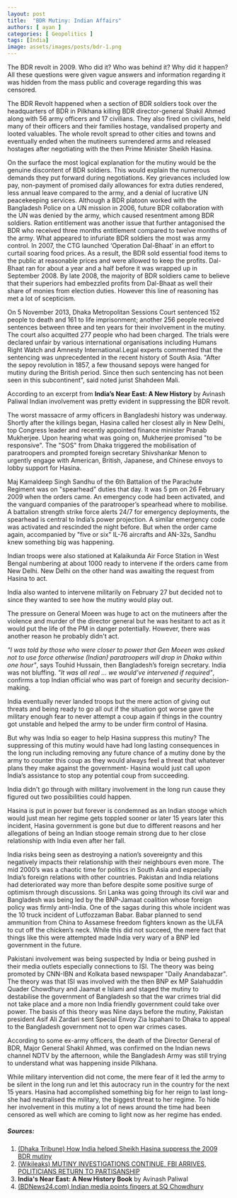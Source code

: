 ```yaml
---
layout: post
title:  "BDR Mutiny: Indian Affairs"
authors: [ ayan ]
categories: [ Geopolitics ]
tags: [India]
image: assets/images/posts/bdr-1.png
---
```


The BDR revolt in 2009. Who did it? Who was behind it? Why did it happen?
All these questions were given vague answers and information regarding it was hidden from the mass public and coverage regarding this was censored.

The BDR Revolt happened when a section of BDR soldiers took over the headquarters of BDR in Pilkhana killing BDR director-general Shakil Ahmed along with 56 army officers and 17 civilians. They also fired on civilians, held many of their officers and their families hostage, vandalised property and looted valuables. The whole revolt spread to other cities and towns and eventually ended when the mutineers surrendered arms and released hostages after negotiating with the then Prime Minister Sheikh Hasina.

On the surface the most logical explanation for the mutiny would be the genuine discontent of BDR soldiers. This would explain the numerous demands they put forward during negotiations. Key grievances included low pay, non-payment of promised daily allowances for extra duties rendered, less annual leave compared to the army, and a denial of lucrative UN peacekeeping services. Although a BDR platoon worked with the Bangladesh Police on a UN mission in 2006, future BDR collaboration with the UN was denied by the army, which caused resentment among BDR soldiers. Ration entitlement was another issue that further antagonised the BDR who received three months entitlement compared to twelve months of the army. What appeared to infuriate BDR soldiers the most was army control. In 2007, the CTG launched ‘Operation Dal-Bhaat’ in an effort to curtail soaring food prices. As a result, the BDR sold essential food items to the public at reasonable prices and were allowed to keep the profits. Dal-Bhaat ran for about a year and a half before it was wrapped up in September 2008. By late 2008, the majority of BDR soldiers came to believe that their superiors had embezzled profits from Dal-Bhaat as well their share of monies from election duties. However this line of reasoning has met a lot of scepticism.

On 5 November 2013, Dhaka Metropolitan Sessions Court sentenced 152 people to death and 161 to life imprisonment; another 256 people received sentences between three and ten years for their involvement in the mutiny. The court also acquitted 277 people who had been charged. The trials were declared unfair by various international organisations including Humans Right Watch and Amnesty International.Legal experts commented that the sentencing was unprecedented in the recent history of South Asia. "After the sepoy revolution in 1857, a few thousand sepoys were hanged for mutiny during the British period. Since then such sentencing has not been seen in this subcontinent", said noted jurist Shahdeen Mali.

According to an excerpt from **India’s Near East: A New History** by Avinash Paliwal Indian involvement was pretty evident in suppressing the BDR revolt.

The worst massacre of army officers in Bangladeshi history was underway. Shortly after the killings began, Hasina called her closest ally in New Delhi, top Congress leader and recently appointed finance minister Pranab Mukherjee. Upon hearing what was going on, Mukherjee promised "to be responsive". The "SOS" from Dhaka triggered the mobilisation of paratroopers and prompted foreign secretary Shivshankar Menon to urgently engage with American, British, Japanese, and Chinese envoys to lobby support for Hasina.

Maj Kamaldeep Singh Sandhu of the 6th Battalion of the Parachute Regiment was on "spearhead" duties that day. It was 5 pm on 26 February 2009 when the orders came. An emergency code had been activated, and the vanguard companies of the paratrooper’s spearhead where to mobilise. A battalion strength strike force alerts 24/7 for emergency deployments, the spearhead is central to India’s power projection. A similar emergency code was activated and rescinded the night before. But when the order came again, accompanied by "five or six" IL-76 aircrafts and AN-32s, Sandhu knew something big was happening.

Indian troops were also stationed at Kalaikunda Air Force Station in West Bengal numbering at about 1000 ready to intervene if the orders came from New Delhi. New Delhi on the other hand was awaiting the request from Hasina to act.

India also wanted to intervene militarily on February 27 but decided not to since they wanted to see how the mutiny would play out.

The pressure on General Moeen was huge to act on the mutineers after the violence and murder of the director general but he was hesitant to act as it would put the life of the PM in danger potentially. However, there was another reason he probably didn't act.

*"I was told by those who were closer to power that Gen Moeen was asked not to use force otherwise (Indian) paratroopers will drop in Dhaka within one hour"*, says Touhid Hussain, then Bangladesh’s foreign secretary. India was not bluffing. *"It was all real … we would’ve intervened if required"*, confirms a top Indian official who was part of foreign and security decision-making.

India eventually never landed troops but the mere action of giving out threats and being ready to go all out if the situation got worse gave the military enough fear to never attempt a coup again if things in the country got unstable and helped the army to be under firm control of Hasina.

But why was India so eager to help Hasina suppress this mutiny? The suppressing of this mutiny would have had long lasting consequences in the long run including removing any future chance of a mutiny done by the army to counter this coup as they would always feel a threat that whatever plans they make against the government- Hasina would just call upon India’s assistance to stop any potential coup from succeeding.

India didn't go through with military involvement in the long run cause they figured out two possibilities could happen.

Hasina is put in power but forever is condemned as an Indian stooge which would just mean her regime gets toppled sooner or later
15 years later this incident, Hasina government is gone but due to different reasons and her allegations of being an Indian stooge remain strong due to her close relationship with India even after her fall.

India risks being seen as destroying a nation’s sovereignty and this negatively impacts their relationship with their neighbours even more.
The mid 2000’s was a chaotic time for politics in South Asia and especially India’s foreign relations with other countries. Pakistan and India relations had deteriorated way more than before despite some positive surge of optimism through discussions. Sri Lanka was going through its civil war and Bangladesh was being led by the BNP-Jamaat coalition whose foreign policy was firmly anti-India. One of the sagas during this whole incident was the 10 truck incident of Lutfozzaman Babar. Babar planned to send ammunition from China to Assamese freedom fighters known as the ULFA to cut off the chicken’s neck. While this did not succeed, the mere fact that things like this were attempted made India very wary of a BNP led government in the future.

Pakistani involvement was being suspected by India or being pushed in their media outlets especially connections to ISI. The theory was being promoted by CNN-IBN and Kolkata based newspaper "Daily Anandabazar". The theory was that ISI was involved with the then BNP ex MP Salahuddin Quader Chowdhury and Jaamat e Islami and staged the mutiny to destabilise the government of Bangladesh so that the war crimes trial did not take place and a more non India friendly government could take over power. The basis of this theory was Nine days before the mutiny, Pakistan president Asif Ali Zardari sent Special Envoy Zia Ispahani to Dhaka to appeal to the Bangladesh government not to open war crimes cases.

According to some ex-army officers, the death of the Director General of BDR, Major General Shakil Ahmed, was confirmed on the Indian news channel NDTV by the afternoon, while the Bangladesh Army was still trying to understand what was happening inside Pilkhana.

While military intervention did not come, the mere fear of it led the army to be silent in the long run and let this autocracy run in the country for the next 15 years. Hasina had accomplished something big for her reign to last long-she had neutralised the military, the biggest threat to her regime. To hide her involvement in this mutiny a lot of news around the time had been censored as well which are coming to light now as her regime has ended.

##### Sources:
1. [(Dhaka Tribune) How India helped Sheikh Hasina suppress the 2009 BDR mutiny](https://www.dhakatribune.com/world/south-asia/355110/how-india-helped-sheikh-hasina-suppress-the-2009)
2. [(Wikileaks) MUTINY INVESTIGATIONS CONTINUE, FBI ARRIVES, POLITICIANS RETURN TO PARTISANSHIP](https://wikileaks.org/plusd/cables/09DHAKA254_a.html)
3. **India's Near East: A New History Book** by Avinash Paliwal
4. [(BDNews24.com) Indian media points fingers at SQ Chowdhury](https://bdnews24.com/bangladesh/indian-media-points-fingers-at-sq-chowdhury)